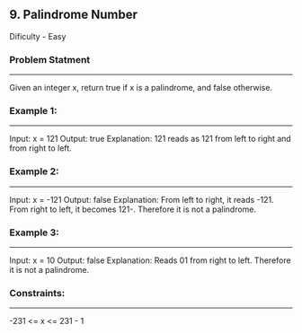 ## 9. Palindrome Number
Dificulty - Easy

### Problem Statment
---
Given an integer x, return true if x is a palindrome, and false otherwise.


### Example 1:
---
Input: x = 121
Output: true
Explanation: 121 reads as 121 from left to right and from right to left.

### Example 2:
---
Input: x = -121
Output: false
Explanation: From left to right, it reads -121. From right to left, it becomes 121-. Therefore it is not a palindrome.
### Example 3:
---
Input: x = 10
Output: false
Explanation: Reads 01 from right to left. Therefore it is not a palindrome.
 

### Constraints:
---
-231 <= x <= 231 - 1